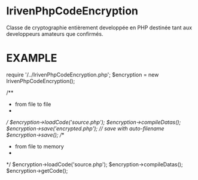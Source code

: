IrivenPhpCodeEncryption
=======================
Classe de cryptographie entièrement developpée en PHP destinée  tant  aux developpeurs amateurs que confirmés. 






EXAMPLE
========
require '/../IrivenPhpCodeEncryption.php';
$encryption = new IrivenPhpCodeEncryption();

/**
* from file to file
*
*/
$encryption->loadCode('source.php');
$encryption->compileDatas();
$encryption->save('encrypted.php');
// save with auto-filename
$encryption->save();
/**
* from file to memory
*
*/
$encryption->loadCode('source.php');
$encryption->compileDatas();
$encryption->getCode();

